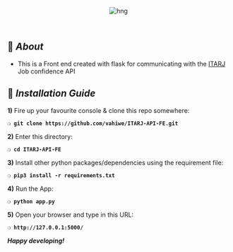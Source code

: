 <div align="center">

![hng](https://res.cloudinary.com/iambeejayayo/image/upload/v1554240066/brand-logo.png)

<br>

</div>

## :page_with_curl: _About_
- This is a Front end created with flask for communicating with the [ITARJ](itarj.com) Job confidence API 

## :page_with_curl: _Installation Guide_

**1)** Fire up your favourite console & clone this repo somewhere:

__`❍ git clone https://github.com/vahiwe/ITARJ-API-FE.git`__

**2)** Enter this directory:

__`❍ cd ITARJ-API-FE`__

**3)** Install other python packages/dependencies using the requirement file:

__`❍ pip3 install -r requirements.txt`__

**4)** Run the App:

__`❍ python app.py`__

**5)** Open your browser and type in this URL:

__`❍ http://127.0.0.1:5000/`__

__*Happy developing!*__
